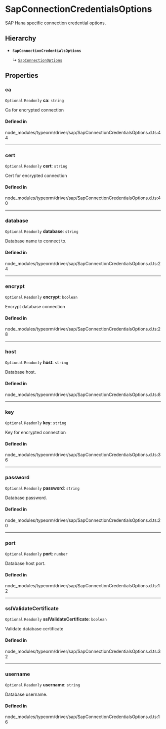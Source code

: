 # SapConnectionCredentialsOptions

SAP Hana specific connection credential options.

## Hierarchy

- **`SapConnectionCredentialsOptions`**

  ↳ [`SapConnectionOptions`](SapConnectionOptions.md)

## Properties

### ca

 `Optional` `Readonly` **ca**: `string`

Ca for encrypted connection

#### Defined in

node_modules/typeorm/driver/sap/SapConnectionCredentialsOptions.d.ts:44

___

### cert

 `Optional` `Readonly` **cert**: `string`

Cert for encrypted connection

#### Defined in

node_modules/typeorm/driver/sap/SapConnectionCredentialsOptions.d.ts:40

___

### database

 `Optional` `Readonly` **database**: `string`

Database name to connect to.

#### Defined in

node_modules/typeorm/driver/sap/SapConnectionCredentialsOptions.d.ts:24

___

### encrypt

 `Optional` `Readonly` **encrypt**: `boolean`

Encrypt database connection

#### Defined in

node_modules/typeorm/driver/sap/SapConnectionCredentialsOptions.d.ts:28

___

### host

 `Optional` `Readonly` **host**: `string`

Database host.

#### Defined in

node_modules/typeorm/driver/sap/SapConnectionCredentialsOptions.d.ts:8

___

### key

 `Optional` `Readonly` **key**: `string`

Key for encrypted connection

#### Defined in

node_modules/typeorm/driver/sap/SapConnectionCredentialsOptions.d.ts:36

___

### password

 `Optional` `Readonly` **password**: `string`

Database password.

#### Defined in

node_modules/typeorm/driver/sap/SapConnectionCredentialsOptions.d.ts:20

___

### port

 `Optional` `Readonly` **port**: `number`

Database host port.

#### Defined in

node_modules/typeorm/driver/sap/SapConnectionCredentialsOptions.d.ts:12

___

### sslValidateCertificate

 `Optional` `Readonly` **sslValidateCertificate**: `boolean`

Validate database certificate

#### Defined in

node_modules/typeorm/driver/sap/SapConnectionCredentialsOptions.d.ts:32

___

### username

 `Optional` `Readonly` **username**: `string`

Database username.

#### Defined in

node_modules/typeorm/driver/sap/SapConnectionCredentialsOptions.d.ts:16

